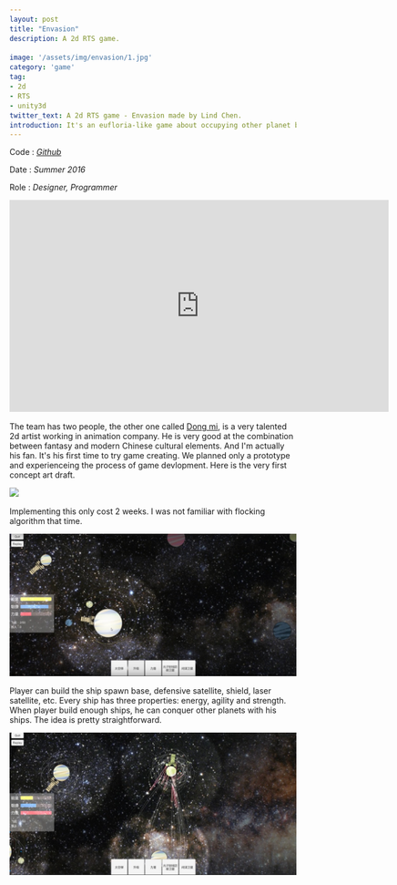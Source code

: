 ```yaml
---
layout: post
title: "Envasion"
description: A 2d RTS game.

image: '/assets/img/envasion/1.jpg'
category: 'game'
tag:
- 2d
- RTS
- unity3d
twitter_text: A 2d RTS game - Envasion made by Lind Chen. 
introduction: It's an eufloria-like game about occupying other planet by producing and upgrading spaceships.
---
```


Code : *[Github](https://github.com/cozlind/Envasion)*

Date : *Summer 2016*

Role : *Designer, Programmer*

<iframe width="666" height="372" src="https://www.youtube.com/embed/9kVnihDWCZE" frameborder="0" allow="autoplay; encrypted-media" allowfullscreen></iframe>

The team has two people, the other one called [Dong mi](https://www.gracg.com/dongmi), is a very talented 2d artist working in animation company. He is very good at the combination between fantasy and modern Chinese cultural elements. And I'm actually his fan. It's his first time to try game creating. We planned only a prototype and experienceing the process of game devlopment. Here is the very first concept art draft.

![](/assets/img/envasion/2.jpg)

Implementing this only cost 2 weeks. I was not familiar with flocking algorithm that time.

![](/assets/img/envasion/3.jpg)

Player can build the ship spawn base, defensive satellite, shield, laser satellite, etc. Every ship has three properties: energy, agility and strength. When player build enough ships, he can conquer other planets with his ships. The idea is pretty straightforward.

![](/assets/img/envasion/5.jpg)
